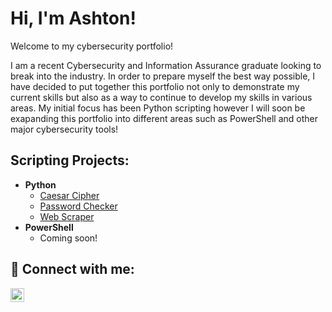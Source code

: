 <h1>Hi, I'm Ashton!</h1>

Welcome to my cybersecurity portfolio!

I am a recent Cybersecurity and Information Assurance graduate looking to break into the industry. In order to prepare myself the best way possible, I have decided to put together this portfolio not only to demonstrate my current skills but also as a way to continue to develop my skills in various areas. My initial focus has been Python scripting however I will soon be exapanding this portfolio into different areas such as PowerShell and other major cybersecurity tools!

<h2>Scripting Projects:</h2>

- <b>Python</b>
  - [Caesar Cipher](https://github.com/Ashton-L/Python-Scripting/blob/main/CaesarCipher.py)
  - [Password Checker](https://github.com/Ashton-L/Python-Scripting/blob/main/PasswordChecker.py)
  - [Web Scraper](https://github.com/Ashton-L/Python-Scripting/blob/main/WebScraper.py)
- <b>PowerShell</b>
  - Coming soon!

<h2> 🤳 Connect with me:</h2>

[<img align="left" alt="JoshMadakor | LinkedIn" width="22px" src="https://cdn.jsdelivr.net/npm/simple-icons@v3/icons/linkedin.svg" />][linkedin]

[linkedin]: https://linkedin.com/in/ashton-link

<!--
**joshmadakor1/joshmadakor1** is a ✨ _special_ ✨ repository because its `README.md` (this file) appears on your GitHub profile.

Here are some ideas to get you started:

- 🔭 I’m currently working on ...
- 🌱 I’m currently learning ...
- 👯 I’m looking to collaborate on ...
- 🤔 I’m looking for help with ...
- 💬 Ask me about ...
- 📫 How to reach me: ...
- 😄 Pronouns: ...
- ⚡ Fun fact: ...
-->
